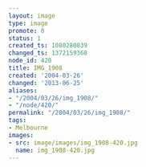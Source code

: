 ```yaml
---
layout: image
type: image
promote: 0
status: 1
created_ts: 1080280839
changed_ts: 1372159368
node_id: 420
title: IMG_1908
created: '2004-03-26'
changed: '2013-06-25'
aliases:
- "/2004/03/26/img_1908/"
- "/node/420/"
permalink: "/2004/03/26/img_1908/"
tags:
- Melbourne
images:
- src: image/images/img_1908-420.jpg
  name: img_1908-420.jpg
---
```



